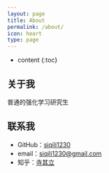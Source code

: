 ```yaml
---
layout: page
title: About
permalink: /about/
icon: heart
type: page
---
```


* content
{:toc}

## 关于我

普通的强化学习研究生

## 联系我

* GitHub：[siqili1230](https://github.com/siqili1230)
* email：siqili1230@gmail.com
* 知乎：[寺其立](https://www.zhihu.com/people/si-qi-li-37/activities)
